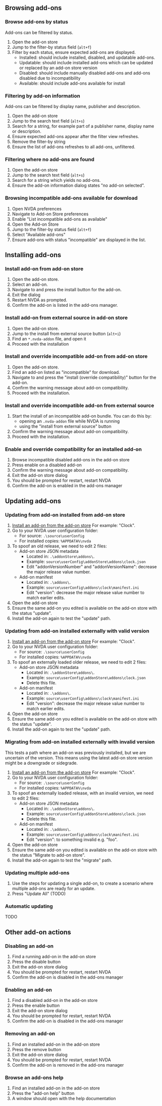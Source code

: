 
## Browsing add-ons

### Browse add-ons by status
Add-ons can be filtered by status.

1. Open the add-on store
1. Jump to the filter-by status field (`alt+f`)
1. Filter by each status, ensure expected add-ons are displayed.
    - Installed: should include installed, disabled, and updatable add-ons.
    - Updatable: should include installed add-ons which can be updated or replaced by an add-on store version
    - Disabled: should include manually disabled add-ons and add-ons disabled due to incompatibility
    - Available: should include add-ons available for install

### Filtering by add-on information
Add-ons can be filtered by display name, publisher and description.

1. Open the add-on store
1. Jump to the search text field (`alt+s`)
1. Search for a string, for example part of a publisher name, display name or description.
1. Ensure expected add-ons appear after the filter view refreshes.
1. Remove the filter-by string
1. Ensure the list of add-ons refreshes to all add-ons, unfiltered.

### Filtering where no add-ons are found
1. Open the add-on store
1. Jump to the search text field (`alt+s`)
1. Search for a string which yields no add-ons.
1. Ensure the add-on information dialog  states "no add-on selected".

### Browsing incompatible add-ons available for download
1. Open NVDA preferences
1. Navigate to Add-on Store preferences
1. Enable "List incompatible add-ons as available"
1. Open the Add-on Store
1. Jump to the filter-by status field (`alt+f`)
1. Select "Available add-ons"
1. Ensure add-ons with status "incompatible" are displayed in the list.


## Installing add-ons

### Install add-on from add-on store
1. Open the add-on store.
1. Select an add-on.
1. Navigate to and press the install button for the add-on.
1. Exit the dialog
1. Restart NVDA as prompted.
1. Confirm the add-on is listed in the add-ons manager.

### Install add-on from external source in add-on store
1. Open the add-on store.
1. Jump to the install from external source button (`alt+i`)
1. Find an `*.nvda-addon` file, and open it
1. Proceed with the installation

### Install and override incompatible add-on from add-on store
1. Open the add-on store.
1. Find an add-on listed as "incompatible" for download.
1. Navigate to and press the "install (override compatibility)" button for the add-on.
1. Confirm the warning message about add-on compatibility.
1. Proceed with the installation.

### Install and override incompatible add-on from external source
1. Start the install of an incompatible add-on bundle.
You can do this by:
    - opening an `.nvda-addon` file while NVDA is running
    - using the "install from external source" button
1. Confirm the warning message about add-on compatibility.
1. Proceed with the installation.

### Enable and override compatibility for an installed add-on
1. Browse incompatible disabled add-ons in the add-on store
1. Press enable on a disabled add-on
1. Confirm the warning message about add-on compatibility.
1. Exit the add-on store dialog
1. You should be prompted for restart, restart NVDA
1. Confirm the add-on is enabled in the add-ons manager


## Updating add-ons

### Updating from add-on installed from add-on store
1. [Install an add-on from the add-on store](#install-add-on)
For example: "Clock".
1. Go to your NVDA user configuration folder:
    - For source: `.\source\userConfig`
    - For installed copies: `%APPDATA%\nvda`
1. To spoof an old release, we need to edit 2 files:
    - Add-on store JSON metadata
        - Located in: `.\addonStore\addons\`.
        - Example: `source\userConfig\addonStore\addons\clock.json`
        - Edit "addonVersionNumber" and "addonVersionName": decrease the major release value number.
    - Add-on manifest
        - Located in: `.\addons\`.
        - Example: `source\userConfig\addons\clock\manifest.ini`
        - Edit "version": decrease the major release value number to match earlier edits.
1. Open the add-on store
1. Ensure the same add-on you edited is available on the add-on store with the status "update".
1. Install the add-on again to test the "update" path.

### Updating from add-on installed externally with valid version
1. [Install an add-on from the add-on store](#install-add-on)
For example: "Clock".
1. Go to your NVDA user configuration folder:
    - For source: `.\source\userConfig`
    - For installed copies: `%APPDATA%\nvda`
1. To spoof an externally loaded older release, we need to edit 2 files:
    - Add-on store JSON metadata
        - Located in: `.\addonStore\addons\`.
        - Example: `source\userConfig\addonStore\addons\clock.json`
      - Delete this file.
    - Add-on manifest
        - Located in: `.\addons\`.
        - Example: `source\userConfig\addons\clock\manifest.ini`
        - Edit "version": decrease the major release value number to match earlier edits.
1. Open the add-on store
1. Ensure the same add-on you edited is available on the add-on store with the status "update".
1. Install the add-on again to test the "update" path.

### Migrating from add-on installed externally with invalid version
This tests a path where an add-on was previously installed, but we are uncertain of the version.
This means using the latest add-on store version might be a downgrade or sidegrade.

1. [Install an add-on from the add-on store](#install-add-on)
For example: "Clock".
1. Go to your NVDA user configuration folder:
    - For source: `.\source\userConfig`
    - For installed copies: `%APPDATA%\nvda`
1. To spoof an externally loaded release, with an invalid version, we need to edit 2 files:
    - Add-on store JSON metadata
        - Located in: `.\addonStore\addons\`.
        - Example: `source\userConfig\addonStore\addons\clock.json`
        - Delete this file.
    - Add-on manifest
        - Located in: `.\addons\`.
        - Example: `source\userConfig\addons\clock\manifest.ini`
        - Edit "version": to something invalid e.g. "foo".
1. Open the add-on store
1. Ensure the same add-on you edited is available on the add-on store with the status "Migrate to add-on store".
1. Install the add-on again to test the "migrate" path.

### Updating multiple add-ons
1. Use the steps for updating a single add-on, to create a scenario where multiple add-ons are ready for an update.
1. Press "Update All" (TODO)

### Automatic updating
TODO


## Other add-on actions

### Disabling an add-on
1. Find a running add-on in the add-on store
1. Press the disable button
1. Exit the add-on store dialog
1. You should be prompted for restart, restart NVDA
1. Confirm the add-on is disabled in the add-ons manager

### Enabling an add-on
1. Find a disabled add-on in the add-on store
1. Press the enable button
1. Exit the add-on store dialog
1. You should be prompted for restart, restart NVDA
1. Confirm the add-on is disabled in the add-ons manager

### Removing an add-on
1. Find an installed add-on in the add-on store
1. Press the remove button
1. Exit the add-on store dialog
1. You should be prompted for restart, restart NVDA
1. Confirm the add-on is removed in the add-ons manager

### Browse an add-ons help
1. Find an installed add-on in the add-on store
1. Press the "add-on help" button
1. A window should open with the help documentation
